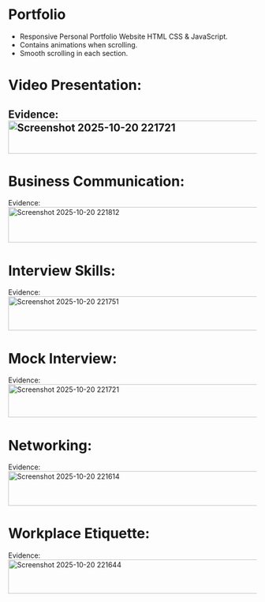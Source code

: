 # Portfolio 

- Responsive Personal Portfolio Website HTML CSS & JavaScript.
- Contains animations when scrolling.
- Smooth scrolling in each section.
  
# Video Presentation:
  Evidence:
 <img width="1108" height="67" alt="Screenshot 2025-10-20 221721" src="https://github.com/user-attachments/assets/9fa40666-e758-4530-8aeb-580eb5a09503" />
 - 
# Business Communication:
  Evidence:
<img width="1098" height="72" alt="Screenshot 2025-10-20 221812" src="https://github.com/user-attachments/assets/0131e39b-7be2-45c7-bed6-8b4e4c49944b" />


# Interview Skills:
  Evidence:
  <img width="1099" height="69" alt="Screenshot 2025-10-20 221751" src="https://github.com/user-attachments/assets/bb9c058e-c278-4ba1-b042-9ad304987e66" />

  
# Mock Interview:
  Evidence:
  <img width="1108" height="67" alt="Screenshot 2025-10-20 221721" src="https://github.com/user-attachments/assets/c14e5d56-102a-41ea-bcca-93ca706e691f" />
  


# Networking:
  Evidence:
<img width="1103" height="70" alt="Screenshot 2025-10-20 221614" src="https://github.com/user-attachments/assets/54d1c177-a88c-463b-acbe-441c85d5f9dd" />


# Workplace Etiquette:
  Evidence:
<img width="1102" height="69" alt="Screenshot 2025-10-20 221644" src="https://github.com/user-attachments/assets/7a4b86c2-2b4d-4bf3-852f-1be854dfae1e" />






